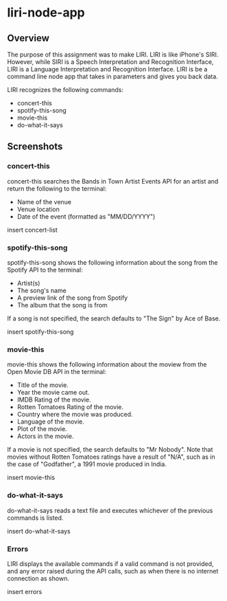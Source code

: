 # liri-node-app

## Overview
The purpose of this assignment was to make LIRI. LIRI is like iPhone's SIRI. However, while SIRI is a Speech Interpretation and Recognition Interface, LIRI is a Language Interpretation and Recognition Interface. LIRI is be a command line node app that takes in parameters and gives you back data.

LIRI recognizes the following commands:
* concert-this
* spotify-this-song
* movie-this
* do-what-it-says

## Screenshots

### concert-this
concert-this searches the Bands in Town Artist Events API for an artist and return the following to the terminal:
* Name of the venue
* Venue location
* Date of the event (formatted as "MM/DD/YYYY")

insert concert-list

### spotify-this-song
spotify-this-song shows the following information about the song from the Spotify API to the terminal:
* Artist(s)
* The song's name
* A preview link of the song from Spotify
* The album that the song is from

If a song is not specified, the search defaults to "The Sign" by Ace of Base.

insert spotify-this-song

### movie-this
movie-this shows the following information about the moview from the Open Movie DB API in the terminal:
  * Title of the movie.
  * Year the movie came out.
  * IMDB Rating of the movie.
  * Rotten Tomatoes Rating of the movie.
  * Country where the movie was produced.
  * Language of the movie.
  * Plot of the movie.
  * Actors in the movie.


If a movie is not specified, the search defaults to "Mr Nobody". Note that movies without Rotten Tomatoes ratings have a result of "N/A", such as in the case of "Godfather", a 1991 movie produced in India.

insert movie-this
### do-what-it-says
do-what-it-says reads a text file and executes whichever of the previous commands is listed.

insert do-what-it-says

### Errors
LIRI displays the available commands if a valid command is not provided, and any error raised during the API calls, such as when there is no internet connection as shown.

insert errors


